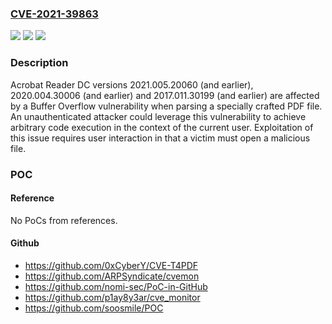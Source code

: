 ### [CVE-2021-39863](https://cve.mitre.org/cgi-bin/cvename.cgi?name=CVE-2021-39863)
![](https://img.shields.io/static/v1?label=Product&message=Acrobat%20Reader&color=blue)
![](https://img.shields.io/static/v1?label=Version&message=%3C%3D%20DC%202021%20July%20&color=brighgreen)
![](https://img.shields.io/static/v1?label=Vulnerability&message=Heap-based%20Buffer%20Overflow%20(CWE-122)&color=brighgreen)

### Description

Acrobat Reader DC versions 2021.005.20060 (and earlier), 2020.004.30006 (and earlier) and 2017.011.30199 (and earlier) are affected by a Buffer Overflow vulnerability when parsing a specially crafted PDF file. An unauthenticated attacker could leverage this vulnerability to achieve arbitrary code execution in the context of the current user. Exploitation of this issue requires user interaction in that a victim must open a malicious file.

### POC

#### Reference
No PoCs from references.

#### Github
- https://github.com/0xCyberY/CVE-T4PDF
- https://github.com/ARPSyndicate/cvemon
- https://github.com/nomi-sec/PoC-in-GitHub
- https://github.com/p1ay8y3ar/cve_monitor
- https://github.com/soosmile/POC

